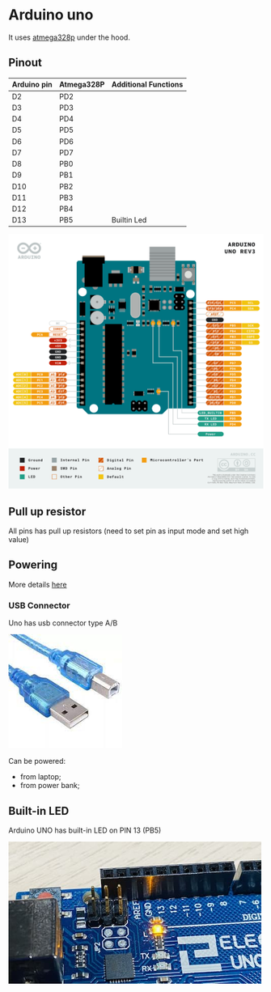 # Arduino uno

It uses [atmega328p](./atmega-328p.md) under the hood.

## Pinout

| Arduino pin | Atmega328P | Additional Functions |
| --- | --- | --- |
| D2 | PD2 ||
| D3 | PD3 ||
| D4 | PD4 ||
| D5 | PD5 ||
| D6 | PD6 ||
| D7 | PD7 ||
| D8 | PB0 ||
| D9 | PB1 ||
| D10 | PB2 ||
| D11 | PB3 ||
| D12 | PB4 ||
| D13 | PB5 |Builtin Led|

![Pinout uno](/assets/pinout-uno.png)

## Pull up resistor

All pins has pull up resistors (need to set pin as input mode and set high value)

## Powering

More details [here](https://docs.arduino.cc/learn/electronics/power-pins)

### USB Connector

Uno has usb connector type A/B

![USB A/B](/assets/usb-ab.jpeg)

Can be powered:
- from laptop;
- from power bank;

## Built-in LED

Arduino UNO has built-in LED on PIN 13 (PB5)

![Built-in LED](../assets/built-in-led.jpg)